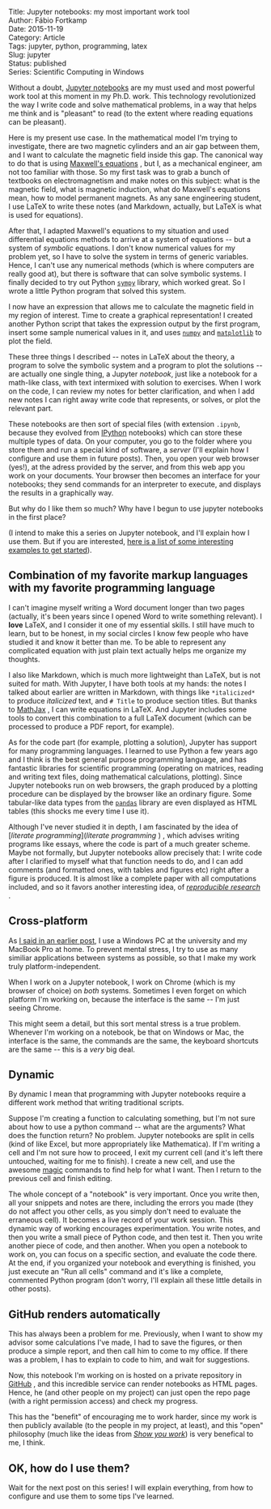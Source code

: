 Title: Jupyter notebooks: my most important work tool  
Author: Fábio Fortkamp  
Date: 2015-11-19  
Category: Article  
Tags: jupyter, python, programming, latex  
Slug: jupyter  
Status: published  
Series: Scientific Computing in Windows  

Without a doubt, [Jupyter notebooks](http://jupyter.org/ ) 
 are my must used and most powerful work tool at this moment in my Ph.D. work. This technology revolutionized the way I write code and solve  mathematical problems, in a way that helps me think and is "pleasant" to read (to the extent where reading equations can be pleasant).

Here is my present use case. In the mathematical model I'm trying to investigate, there are two magnetic cylinders and an air gap between them, and I want to calculate the magnetic field inside this gap. The canonical way to do that is using [Maxwell's equations](https://en.wikipedia.org/wiki/Maxwell%27s_equations ) 
, but I, as a mechanical engineer, am not too familiar with those. So my first task was to grab a bunch of textbooks on electromagnetism and make notes on this subject: what is the magnetic field, what is magnetic induction, what do Maxwell's equations mean, how to model permanent magnets. As any sane engineering student, I use LaTeX to write these notes (and Markdown, actually, but LaTeX is what is used for equations).

After that, I adapted Maxwell's equations to my situation and used differential equations methods to arrive at a system of equations -- but a system of *symbolic* equations. I don't know numerical values for my problem yet, so I have to solve the system in terms of generic variables. Hence, I can't use any numerical methods (which is where computers are really good at), but there is software that can solve symbolic systems. I finally decided to try out Python [`sympy`](http://www.sympy.org/en/index.html ) 
 library, which worked great. So I wrote a little Python program that solved this system.

I now have an expression that allows me to calculate the magnetic field in my region of interest. Time to create a graphical representation! I created another Python script that takes the expression output by the first program, insert some sample numerical values in it, and uses [`numpy`](http://www.numpy.org/) 
 and [`matplotlib`](http://matplotlib.org/ ) 
 to plot the field.

These three things I described -- notes in LaTeX about the theory, a program to solve the symbolic system and a program to plot the solutions -- are actually one single thing, a Jupyter *notebook*, just like a notebook for a math-like class, with text intermixed with solution to exercises. When I work on the code, I can review my notes for better clarification, and when I add new notes I can right away write code that represents, or solves, or plot the relevant part.

These notebooks are then sort of special files (with extension `.ipynb`, because they evolved from [IPython](http://ipython.org/) notebooks) which can store these multiple types of data. On your computer, you go to the folder where you store them and run a special kind of software, a *server* (I'll explain how I configure and use them in future posts). Then, you open your web browser (yes!), at the adress provided by the server, and from this web app you work on your documents. Your browser then becomes an interface for your notebooks; they send commands for an interpreter to execute, and displays the results in a graphically way. 

But why do I like them so much? Why have I begun to use jupyter notebooks in the first place?

(I intend to make this a series on Jupyter notebook, and I'll explain how I use them. But if you are interested, [here is a list of some interesting examples to get started](https://github.com/ipython/ipython/wiki/A-gallery-of-interesting-IPython-Notebooks)).

## Combination of my favorite markup languages with my favorite programming language

I can't imagine myself writing a Word document longer than two pages (actually, it's been years since I opened Word to write something relevant). I **love** LaTeX, and I consider it one of my essential skills. I still have much to learn, but to be honest, in my social circles I know few people who have studied it and know it better than me. To be able to represent any complicated equation with just plain text actually helps me organize my thoughts.

I also like Markdown, which is much more lightweight than LaTeX, but is not suited for math. With Jupyter, I have both tools at my hands: the notes I talked about earlier are written in Markdown, with things like `*italicized*` to produce *italicized* text, and `# Title` to produce section titles. But thanks to [MathJax](https://www.mathjax.org/ ) 
, I can write equations in LaTeX. And Jupyter includes some tools to convert this combination to a full LaTeX document (which can be processed to produce a PDF report, for example).

As for the code part (for example, plotting a solution), Jupyter has support for many programming languages. I learned to use Python a few years ago and I think is the best general purpose programming language, and has fantastic libraries for scientific programming (operating on matrices, reading and writing text files, doing mathematical calculations, plotting). Since Jupyter notebooks run on web browsers, the graph produced by a plotting procedure can be displayed by the browser like an ordinary figure. Some tabular-like data types from the [`pandas`](http://pandas.pydata.org/ ) 
 library are even displayed as HTML tables (this shocks me every time I use it).

Although I've never studied it in depth, I am fascinated by the idea of [*literate programming*](*literate programming* ) 
, which advises writing programs like essays, where the code is part of a much greater scheme. Maybe not formally, but Jupyter notebooks allow precisely that: I write code after I clarified to myself what that function needs to do, and I can add comments (and formatted ones, with tables and figures etc) right after a figure is produced. It is almost like a complete paper with all computations included, and so it favors another interesting idea, of [*reproducible research*](http://www.jstatsoft.org/article/view/v046i03 ) 
.

## Cross-platform

As [I said in an earlier post](http://thermocode.net/blog/tech/ ), I use a Windows PC at the university and my MacBook Pro at home. To prevent mental stress, I try to use as many similiar applications between systems as possible, so that I make my work truly platform-independent.

When I work on a Jupyter notebook, I work on Chrome (which is my browser of choice) on *both* systems. Sometimes I even forget on which platform I'm working on, because the interface is the same -- I'm just seeing Chrome.

This might seem a detail, but this sort mental stress is a true problem. Whenever I'm working on a notebook, be that on Windows or Mac, the interface is the same, the commands are the same, the keyboard shortcuts are the same -- this is a *very* big deal.

## Dynamic

By dynamic I mean that programming with Jupyter notebooks require a different work method that writing traditional scripts.

Suppose I'm creating a function to calculating something, but I'm not sure about how to use a python command -- what are the arguments? What does the function return? No problem. Jupyter notebooks are split in cells (kind of like Excel, but more appropriately like Mathematica). If I'm writing a cell and I'm not sure how to proceed, I exit my current cell (and it's left there untouched, waiting for me to finish). I create a new cell, and use the awesome [magic](http://ipython.org/ipython-doc/dev/interactive/tutorial.html#magics-explained ) 
 commands to find help for what I want. Then I return to the previous cell and finish editing.

The whole concept of a "notebook" is very important. Once you write then, all your snippets and notes are there, including the errors you made (they do not affect you other cells, as you simply don't need to evaluate the erraneous cell). It becomes a live record of your work session. This dynamic way of working encourages experimentation. You write notes, and then you write a small piece of Python code, and then test it. Then you write another piece of code, and then another. When you open a notebook to work on, you can focus on a specific section, and evaluate the code there. At the end, if you organized your notebook and everything is finished, you just execute an "Run all cells" command and it's like a complete, commented Python program (don't worry, I'll explain all these little details in other posts).

## GitHub renders automatically

This has always been a problem for me. Previously, when I want to show my advisor some calculations I've made, I had to save the figures, or then produce a simple report, and then call him to come to my office. If there was a problem, I has to explain to code to him, and wait for suggestions.

Now, this notebook I'm working on is hosted on a private repository in [GitHub](http://github.com ) 
, and this incredible service can render notebooks as HTML pages. Hence, he (and other people on my project) can just open the repo page (with a right permission access) and check my progress. 

This has the "benefit" of encouraging me to work harder, since my work is then publicly available  (to the people in my project, at least), and this "open" philosophy (much like the ideas from [*Show you work*](http://thermocode.net/blog/welcome/ )) is very benefical to me, I think.

## OK, how do I use them?

Wait for the next post on this series! I will explain everything, from how to configure and use them to some tips I've learned.
